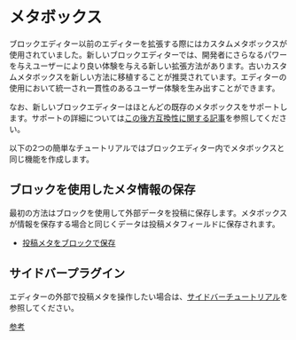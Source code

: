 <!--
# Meta Boxes
 -->
# メタボックス

<!--
Prior to the block editor, custom meta boxes were used to extend the editor. With the new editor there are new ways to extend, giving more power to the developer and a better experience for the authors. Porting older custom meta boxes to one of these new methods is encouraged as to create a more unified and consistent experience for those using the editor.

The new block editor does support most existing meta boxes, see [this backward compatibility article](/docs/reference-guides/backward-compatibility/meta-box.md) for more support details .

Here are two mini-tutorials for creating similar functionality to meta boxes in the block editor.
 -->
ブロックエディター以前のエディターを拡張する際にはカスタムメタボックスが使用されていました。新しいブロックエディターでは、開発者にさらなるパワーを与えユーザーにより良い体験を与える新しい拡張方法があります。古いカスタムメタボックスを新しい方法に移植することが推奨されています。エディターの使用において統一され一貫性のあるユーザー体験を生み出すことができます。

なお、新しいブロックエディターはほとんどの既存のメタボックスをサポートします。サポートの詳細については[この後方互換性に関する記事](/docs/designers-developers/developers/backward-compatibility/meta-box.md)を参照してください。

以下の2つの簡単なチュートリアルではブロックエディター内でメタボックスと同じ機能を作成します。

<!--
## Use Blocks to Store Meta

The first method is to use Blocks to store extra data with a post. The data is stored in a post meta field, similar to how meta boxes store information.

-   [Store Post Meta with a Block](/docs/how-to-guides/metabox/meta-block-1-intro.md)
 -->
## ブロックを使用したメタ情報の保存

最初の方法はブロックを使用して外部データを投稿に保存します。メタボックスが情報を保存する場合と同じくデータは投稿メタフィールドに保存されます。

- [投稿メタをブロックで保存](https://ja.wordpress.org/team/handbook/block-editor/how-to-guides/metabox/meta-block-1-intro/)

<!--
## Sidebar Plugin

If you are interested in working with the post meta outside the editor, check out the [Sidebar Tutorial](/docs/how-to-guides/sidebar-tutorial/plugin-sidebar-0.md/).
 -->
## サイドバープラグイン

エディターの外部で投稿メタを操作したい場合は、[サイドバーチュートリアル](https://ja.wordpress.org/team/handbook/block-editor/how-to-guides/plugin-sidebar-0/)を参照してください。

[参考](https://github.com/WordPress/gutenberg/blob/HEAD/docs/how-to-guides/metabox/README.md)
